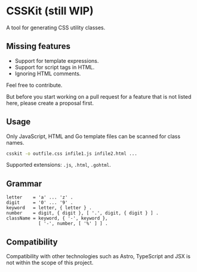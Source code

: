 # CSSKit (still WIP)

A tool for generating CSS utility classes.

## Missing features

- Support for template expressions.
- Support for script tags in HTML.
- Ignoring HTML comments.

Feel free to contribute.

But before you start working on a pull request 
for a feature that is not listed here, 
please create a proposal first.

## Usage

Only JavaScript, HTML and Go template files can be scanned for class names.

```bash
csskit -o outfile.css infile1.js infile2.html ...
```

Supported extensions: `.js`, `.html`, `.gohtml`.

## Grammar

```ebnf
letter    = 'a' ... 'z' .
digit     = '0' ... '9' .
keyword   = letter, { letter } .
number    = digit, { digit }, [ '.', digit, { digit } ] .
className = keyword, { '-', keyword },
            [ '-', number, [ '%' ] ] .
```

## Compatibility

Compatibility with other technologies such as Astro, 
TypeScript and JSX is not within the scope of this project.
